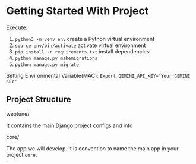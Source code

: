# Getting Started With Project

Execute:

1. `python3 -m venv env` create a Python virtual environment
2. `source env/bin/activate` activate virtual environment
3. `pip install -r requirements.txt` install dependencies
4. `python manage.py makemigrations`
5. `python manage.py migrate`

Setting Environmental Variable(MAC):
`Export GEMINI_API_KEY="Your GEMINI KEY"`

## Project Structure

webtune/

It contains the main Django project configs and info

core/

The app we will develop. It is convention to name the main app in your project `core`.
